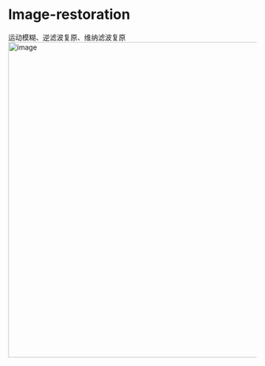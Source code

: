 # Image-restoration
运动模糊、逆滤波复原、维纳滤波复原
<img width="640" alt="image" src="https://user-images.githubusercontent.com/29597408/163146551-97b8e553-f7c3-4f02-8586-d9de8802bc44.png">

